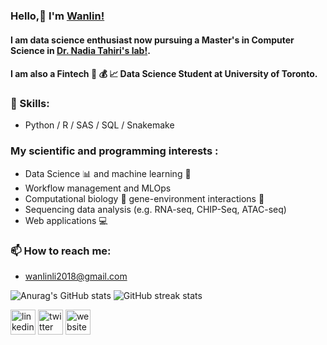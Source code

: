 ### Hello,👋 I'm [Wanlin!](https://wanlinli2021.github.io/Wanlin.github.io/)


#### I am data science enthusiast now pursuing a Master's in Computer Science in [ Dr. Nadia Tahiri's lab!](https://tahirinadia.github.io//).

#### I am also a Fintech :bank: :moneybag: :chart_with_upwards_trend: Data Science Student at University of Toronto.

### 🔭 Skills: 
- Python / R / SAS / SQL / Snakemake

### My scientific and programming interests :

-   Data Science  📊  and machine learning  🤖
-   Workflow management and MLOps
-   Computational biology  🧬  gene-environment interactions  🌿
-   Sequencing data analysis (e.g. RNA-seq, CHIP-Seq, ATAC-seq)
-   Web applications  💻

### 📫 How to reach me: 
- wanlinli2018@gmail.com






![Anurag's GitHub stats](https://github-readme-stats.vercel.app/api?username=WanlinLi2021&show_icons=true&theme=transparent)
![GitHub streak stats](https://streak-stats.demolab.com/?user=WanlinLi2021)  


[<img src='https://cdn.jsdelivr.net/npm/simple-icons@3.0.1/icons/linkedin.svg' alt='linkedin' height='40'>](https://www.linkedin.com/in/wanlin-li-825bb4197/)  [<img src='https://cdn.jsdelivr.net/npm/simple-icons@3.0.1/icons/twitter.svg' alt='twitter' height='40'>](https://twitter.com/lin2310lin)  [<img src='https://cdn.jsdelivr.net/npm/simple-icons@3.0.1/icons/icloud.svg' alt='website' height='40'>](https://wanlinli2021.github.io/Wanlin.github.io/)  









<!--
**WanlinLi2021/WanlinLi2021** is a ✨ _special_ ✨ repository because its `README.md` (this file) appears on your GitHub profile.

Here are some ideas to get you started:

- 🔭 I’m currently working on ...
- 🌱 I’m currently learning ...
- 👯 I’m looking to collaborate on ...
- 🤔 I’m looking for help with ...
- 💬 Ask me about ...
- 📫 How to reach me: ...
- 😄 Pronouns: ...
- ⚡ Fun fact: ...
-->
